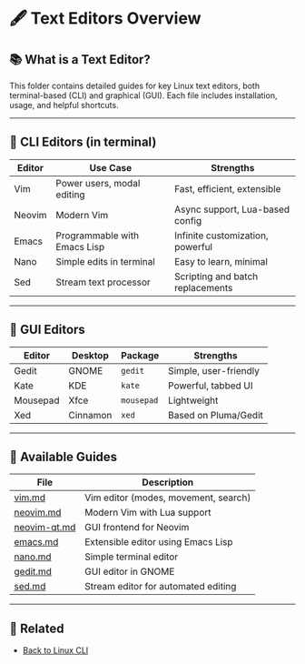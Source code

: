 # 🖋️ Text Editors Overview

## 📚 What is a Text Editor?  
This folder contains detailed guides for key Linux text editors, both terminal-based (CLI) and graphical (GUI). Each file includes installation, usage, and helpful shortcuts.

---

## 🔸 CLI Editors (in terminal)

| Editor   | Use Case                     | Strengths                            |
|----------|------------------------------|--------------------------------------|
| Vim      | Power users, modal editing   | Fast, efficient, extensible          |
| Neovim   | Modern Vim                   | Async support, Lua-based config      |
| Emacs    | Programmable with Emacs Lisp | Infinite customization, powerful     |
| Nano     | Simple edits in terminal     | Easy to learn, minimal               |
| Sed      | Stream text processor        | Scripting and batch replacements     |

---

## 🔸 GUI Editors

| Editor   | Desktop    | Package     | Strengths                 |
|----------|------------|-------------|---------------------------|
| Gedit    | GNOME      | `gedit`     | Simple, user-friendly     |
| Kate     | KDE        | `kate`      | Powerful, tabbed UI       |
| Mousepad | Xfce       | `mousepad`  | Lightweight                |
| Xed      | Cinnamon   | `xed`       | Based on Pluma/Gedit      |

---

## 📂 Available Guides

| File              | Description                             |
|-------------------|-----------------------------------------|
| [vim.md](vim.md)          | Vim editor (modes, movement, search)     |
| [neovim.md](neovim.md)    | Modern Vim with Lua support              |
| [neovim-qt.md](neovim-qt.md) | GUI frontend for Neovim             |
| [emacs.md](emacs.md)      | Extensible editor using Emacs Lisp      |
| [nano.md](nano.md)        | Simple terminal editor                  |
| [gedit.md](gedit.md)      | GUI editor in GNOME                     |
| [sed.md](sed.md)          | Stream editor for automated editing     |

---

## 🔗 Related
- [Back to Linux CLI](../linux_cli.md)